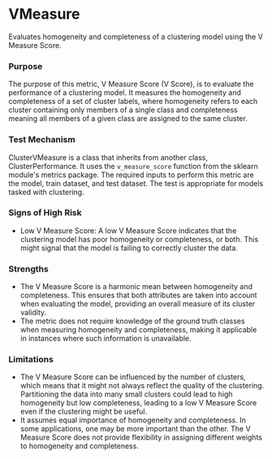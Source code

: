 # VMeasure

Evaluates homogeneity and completeness of a clustering model using the V Measure Score.

### Purpose

The purpose of this metric, V Measure Score (V Score), is to evaluate the performance of a clustering model. It
measures the homogeneity and completeness of a set of cluster labels, where homogeneity refers to each cluster
containing only members of a single class and completeness meaning all members of a given class are assigned to the
same cluster.

### Test Mechanism

ClusterVMeasure is a class that inherits from another class, ClusterPerformance. It uses the `v_measure_score`
function from the sklearn module's metrics package. The required inputs to perform this metric are the model, train
dataset, and test dataset. The test is appropriate for models tasked with clustering.

### Signs of High Risk

- Low V Measure Score: A low V Measure Score indicates that the clustering model has poor homogeneity or
completeness, or both. This might signal that the model is failing to correctly cluster the data.

### Strengths

- The V Measure Score is a harmonic mean between homogeneity and completeness. This ensures that both attributes
are taken into account when evaluating the model, providing an overall measure of its cluster validity.
- The metric does not require knowledge of the ground truth classes when measuring homogeneity and completeness,
making it applicable in instances where such information is unavailable.

### Limitations

- The V Measure Score can be influenced by the number of clusters, which means that it might not always reflect the
quality of the clustering. Partitioning the data into many small clusters could lead to high homogeneity but low
completeness, leading to a low V Measure Score even if the clustering might be useful.
- It assumes equal importance of homogeneity and completeness. In some applications, one may be more important than
the other. The V Measure Score does not provide flexibility in assigning different weights to homogeneity and
completeness.